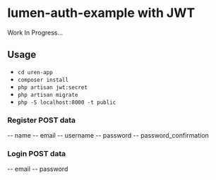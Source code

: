 # lumen-auth-example with JWT

Work In Progress...

## Usage

-   `cd uren-app`
-   `composer install`
-   `php artisan jwt:secret`
-   `php artisan migrate`
-   `php -S localhost:8000 -t public`


### Register POST data
-- name
-- email
-- username
-- password
-- password_confirmation

### Login POST data
-- email
-- password